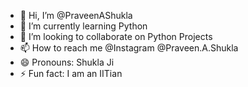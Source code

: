- 👋 Hi, I’m @PraveenAShukla
- 🌱 I’m currently learning Python 
- 💞️ I’m looking to collaborate on Python Projects 
- 📫 How to reach me @Instagram @Praveen.A.Shukla 
- 😄 Pronouns: Shukla Ji 
- ⚡ Fun fact: I am an IITian

<!---
PraveenAShukla/PraveenAShukla is a ✨ special ✨ repository because its `README.md` (this file) appears on your GitHub profile.
You can click the Preview link to take a look at your changes.
--->
